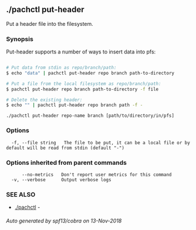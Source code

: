 ## ./pachctl put-header

Put a header file into the filesystem.

### Synopsis


Put-header supports a number of ways to insert data into pfs:
```sh

# Put data from stdin as repo/branch/path:
$ echo "data" | pachctl put-header repo branch path-to-directory

# Put a file from the local filesystem as repo/branch/path:
$ pachctl put-header repo branch path-to-directory -f file

# Delete the existing header:
$ echo "" | pachctl put-header repo branch path -f -

```

```
./pachctl put-header repo-name branch [path/to/directory/in/pfs]
```

### Options

```
  -f, --file string   The file to be put, it can be a local file or by default will be read from stdin (default "-")
```

### Options inherited from parent commands

```
      --no-metrics   Don't report user metrics for this command
  -v, --verbose      Output verbose logs
```

### SEE ALSO
* [./pachctl](./pachctl.md)	 - 

###### Auto generated by spf13/cobra on 13-Nov-2018

